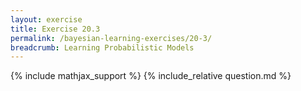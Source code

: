```yaml
---
layout: exercise
title: Exercise 20.3
permalink: /bayesian-learning-exercises/20-3/
breadcrumb: Learning Probabilistic Models
---
```


{% include mathjax_support %}
{% include_relative question.md %}
